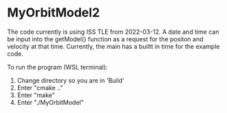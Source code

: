 # MyOrbitModel2

The code currently is using ISS TLE from 2022-03-12. A date and time can be input into the getModel() function as a request for the positon and velocity at that time. Currently, the main has a builtt in time for the example code.

To run the program (WSL terminal):

1. Change directory so you are in 'Build'
2. Enter "cmake .."
3. Enter "make"
4. Enter "./MyOrbitModel"
